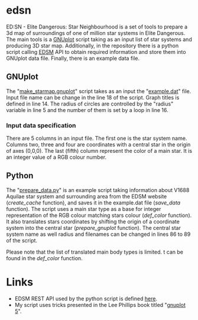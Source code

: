 # edsn
ED:SN - Elite Dangerous: Star Neighbourhood is a set of tools to prepare a 3d map of surroundings of one of million star systems in Elite Dangerous.
The main tools is a [GNUplot](http://gnuplot.sourceforge.net/) script taking as an input list of star systems and producing 3D star map.
Additionally, in the repository there is a python script calling [EDSM](https://www.edsm.net/) API to obtain required information and store them into GNUplot data file.
Finally, there is an example data file.

## GNUplot
The "[make_starmap.gnuplot](make_starmap.gnuplot)" script takes as an input the "[example.dat](example.dat)" file.
Input file name can be change in the line 18 of the script.
Graph titles is defined in line 14.
The radius of circles are controlled by the "radius" variable in line 5 and the number of them is set by a loop in line 16.

### Input data specification

There are 5 columns in an input file.
The first one is the star system name.
Columns two, three and four are coordinates with a central star in the origin of axes (0,0,0).
The last (fifth) column represent the color of a main star.
It is an integer value of a RGB colour number.

## Python

The "[prepare_data.py](prepare_data.py)" is an example script taking information about V1688 Aquilae star system and surrounding area from the EDSM website (*create_cache* function), and saves it in the example.dat file (*save_data* function).
The script uses a main star type as a base for integer representation of the RGB colour matching stars colour (*def_color* function).
It also translates stars coordinates by shifting the origin of a coordinate system into the central star (*prepare_gnuplot* function).
The central star system name as well radius and filenames can be changed in lines 86 to 89 of the script.

Please note that the list of translated main body types is limited. t can be found in the *def_color* function.

# Links

* EDSM REST API used by the python script is defined [here](https://www.edsm.net/en/api-v1).
* My script uses tricks presented in the Lee Phillips book titled "[gnuplot 5](https://lee-phillips.org/gnuplot/)".
